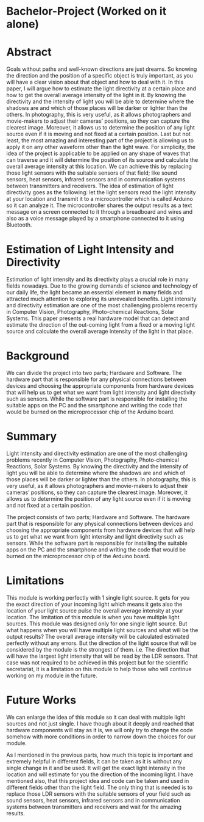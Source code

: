 # Bachelor-Project (Worked on it alone)


# Abstract
Goals without paths and well-known directions are just dreams. So knowing the direction
and the position of a specific object is truly important, as you will have a clear vision
about that object and how to deal with it. In this paper, I will argue how to estimate
the light directivity at a certain place and how to get the overall average intensity of
the light in it. By knowing the directivity and the intensity of light you will be able
to determine where the shadows are and which of those places will be darker or lighter
than the others. In photography, this is very useful, as it allows photographers and
movie-makers to adjust their cameras’ positions, so they can capture the clearest image.
Moreover, it allows us to determine the position of any light source even if it is moving
and not fixed at a certain position. Last but not least, the most amazing and interesting
part of the project is allowing us to apply it on any other waveform other than the light
wave. For simplicity, the idea of the project is applicable to be applied on any shape of
waves that can traverse and it will determine the position of its source and calculate the
overall average intensity at this location. We can achieve this by replacing those light
sensors with the suitable sensors of that field; like sound sensors, heat sensors, infrared
sensors and in communication systems between transmitters and receivers. The idea of
estimation of light directivity goes as the following: let the light sensors read the light
intensity at your location and transmit it to a microcontroller which is called Arduino so
it can analyze it. The microcontroller shares the output results as a text message on a
screen connected to it through a breadboard and wires and also as a voice message played
by a smartphone connected to it using Bluetooth.


# Estimation of Light Intensity and Directivity

Estimation of light intensity and its directivity plays a crucial role in many fields nowadays. Due to the growing demands of science and technology of our daily life, the light became an essential element in many fields and attracted much attention to exploring its unrevealed benefits. Light intensity and directivity estimation are one of the most challenging problems recently in Computer Vision, Photography, Photo-chemical Reactions, Solar Systems. This paper presents a real hardware model that can detect and estimate the direction of the out-coming light from a fixed or a moving light source and calculate the overall average intensity of the light in that place.


# Background

We can divide the project into two parts; Hardware and Software. The hardware part that
is responsible for any physical connections between devices and choosing the appropriate
components from hardware devices that will help us to get what we want from light
intensity and light directivity such as sensors. While the software part is responsible for
installing the suitable apps on the PC and the smartphone and writing the code that
would be burned on the microprocessor chip of the Arduino board.


# Summary

Light intensity and directivity estimation are one of the most challenging problems recently in Computer Vision, Photography, Photo-chemical Reactions, Solar Systems. By knowing the directivity and the intensity of light you will be able to determine where
the shadows are and which of those places will be darker or lighter than the others. In
photography, this is very useful, as it allows photographers and movie-makers to adjust
their cameras’ positions, so they can capture the clearest image. Moreover, it allows us to
determine the position of any light source even if it is moving and not fixed at a certain
position.

The project consists of two parts; Hardware and Software. The hardware part that
is responsible for any physical connections between devices and choosing the appropriate
components from hardware devices that will help us to get what we want from light
intensity and light directivity such as sensors. While the software part is responsible for
installing the suitable apps on the PC and the smartphone and writing the code that
would be burned on the microprocessor chip of the Arduino board.


# Limitations

This module is working perfectly with 1 single light source. It gets for you the exact
direction of your incoming light which means it gets also the location of your light source
pulse the overall average intensity at your location. The limitation of this module is when
you have multiple light sources. This module was designed only for one single light source.
But what happens when you will have multiple light sources and what will be the output
results? The overall average intensity will be calculated estimated perfectly without any
errors. But the direction of the light source that will be considered by the module is the
strongest of them. i.e. The direction that will have the largest light intensity that will
be read by the LDR sensors. That case was not required to be achieved in this project
but for the scientific secretariat, it is a limitation on this module to help those who will
continue working on my module in the future.


# Future Works

We can enlarge the idea of this module so it can deal with multiple light sources and not
just single. I have though about it deeply and reached that hardware components will stay as it is, we will only try to change the code somehow with more conditions in order to narrow down the choices for our module.

As I mentioned in the previous parts, how much this topic is important and extremely
helpful in different fields, it can be taken as it is without any single change in it and be
used. It will get the exact light intensity in the location and will estimate for you the
direction of the incoming light.
I have mentioned also, that this project idea and code can be taken and used in
different fields other than the light field. The only thing that is needed is to replace those
LDR sensors with the suitable sensors of your field such as sound sensors, heat sensors,
infrared sensors and in communication systems between transmitters and receivers and
wait for the amazing results.
